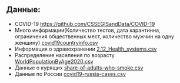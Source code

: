 ## Данные:
- COVID-19 https://github.com/CSSEGISandData/COVID-19
- Много информации(Количество тестов, дата карантинна, ограничения общественных мест, количество мужчин на одну женщину) [covid19countryinfo.csv](https://www.kaggle.com/koryto/countryinfo)
- Информация о здравохранении [2.12_Health_systems.csv](https://www.kaggle.com/danevans/world-bank-wdi-212-health-systems)
- Распределение населения по возрасту [WorldPopulationByAge2020.csv]()
- Данные о курящих [share-of-adults-who-smoke.csv](https://www.kaggle.com/osciiart/smokingstats)
- Данные по России [covid19-russia-cases.csv](https://www.kaggle.com/kapral42/covid19-russia-regions-cases/)
